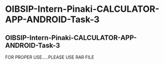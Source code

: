 # OIBSIP-Intern-Pinaki-CALCULATOR-APP-ANDROID-Task-3
OIBSIP-Intern-Pinaki-CALCULATOR-APP-ANDROID-Task-3
-----

FOR PROPER USE.....PLEASE USE RAR FILE
